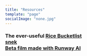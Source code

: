 ```yaml
---
title: "Resources"
template: "page"
socialImage: "none.jpg"
---
```

### The ever-useful [Rice Bucketlist](https://tinyurl.com/ricebucketlist)<br>[snek](https://i.ibb.co/C6rL1NJ/Knowledge-is-the-greatest-gift.png)<br>[Beta film made with Runway AI](https://www.youtube.com/watch?v=iu7E3R2l7Jc)
